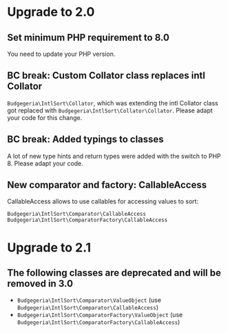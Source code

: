 # Upgrade to 2.0

## Set minimum PHP requirement to 8.0

You need to update your PHP version.

## BC break: Custom Collator class replaces intl Collator 

`Budgegeria\IntlSort\Collator`, which was extending the intl Collator class got replaced with
`Budgegeria\IntlSort\Collator\Collator`. Please adapt your code for this change.

## BC break: Added typings to classes

A lot of new type hints and return types were added with the switch to PHP 8. Please adapt
your code.

## New comparator and factory: CallableAccess

CallableAccess allows to use callables for accessing values to sort:

`Budgegeria\IntlSort\Comparator\CallableAccess`
`Budgegeria\IntlSort\ComparatorFactory\CallableAccess`

# Upgrade to 2.1

## The following classes are deprecated and will be removed in 3.0

* `Budgegeria\IntlSort\Comparator\ValueObject` (use `Budgegeria\IntlSort\Comparator\CallableAccess`)
* `Budgegeria\IntlSort\ComparatorFactory\ValueObject` (use `Budgegeria\IntlSort\ComparatorFactory\CallableAccess`)
